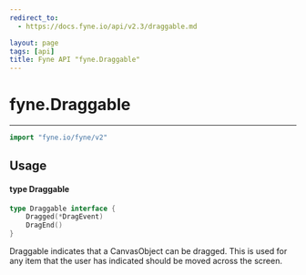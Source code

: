 ```yaml
---
redirect_to:
  - https://docs.fyne.io/api/v2.3/draggable.md

layout: page
tags: [api]
title: Fyne API "fyne.Draggable"
---
```



# fyne.Draggable
---
```go
import "fyne.io/fyne/v2"
```

## Usage

#### type Draggable

```go
type Draggable interface {
	Dragged(*DragEvent)
	DragEnd()
}
```

Draggable indicates that a CanvasObject can be dragged. This is used for any item that the user has indicated should be moved across the screen.
